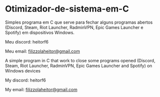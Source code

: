 # Otimizador-de-sistema-em-C
Simples programa em C que serve para fechar alguns programas abertos (Discord, Steam, Riot Launcher, RadminVPN, Epic Games Launcher e Spotify) em dispositivos Windows.

Meu discord: heitorf6

Meu email: filizzolaheitor@gmail.com


A simple program in C that work to close some programs opened (Discord, Steam, Riot Launcher, RadminVPN, Epic Games Launcher and Spotify) on Windows devices

My discord: heitorf6

My email: filizzolaheitor@gmail.com

